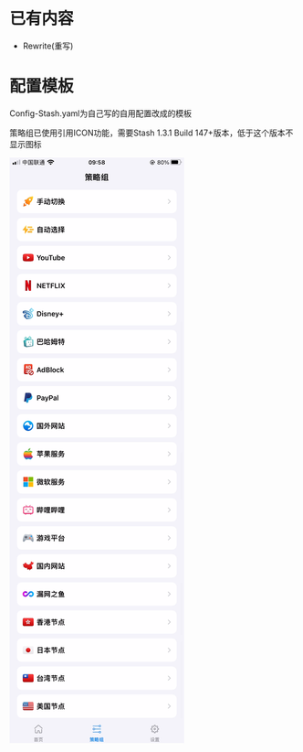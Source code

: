 已有内容
==
- Rewrite(重写)

配置模板
===
Config-Stash.yaml为自己写的自用配置改成的模板

策略组已使用引用ICON功能，需要Stash 1.3.1 Build 147+版本，低于这个版本不显示图标

![](https://raw.githubusercontent.com/Infatuation-Fei/explain/main/Picture/celve.PNG)
